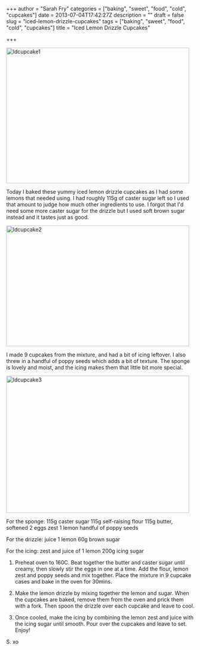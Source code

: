 +++
author = "Sarah Fry"
categories = ["baking", "sweet", "food", "cold", "cupcakes"]
date = 2013-07-04T17:42:27Z
description = ""
draft = false
slug = "iced-lemon-drizzle-cupcakes"
tags = ["baking", "sweet", "food", "cold", "cupcakes"]
title = "Iced Lemon Drizzle Cupcakes"

+++


<a href="http://sweetaspi.co.uk/images/2013/07/ldcupcake1.jpg"><img class="alignnone size-full wp-image-1902" alt="ldcupcake1" src="http://sweetaspi.co.uk/images/2013/07/ldcupcake1.jpg" width="490" height="363" /></a>

Today I baked these yummy iced lemon drizzle cupcakes as I had some lemons that needed using. I had roughly 115g of caster sugar left so I used that amount to judge how much other ingredients to use. I forgot that I'd need some more caster sugar for the drizzle but I used soft brown sugar instead and it tastes just as good.

<a href="http://sweetaspi.co.uk/images/2013/07/ldcupcake2.jpg"><img class="alignnone size-full wp-image-1903" alt="ldcupcake2" src="http://sweetaspi.co.uk/images/2013/07/ldcupcake2.jpg" width="490" height="323" /></a>

I made 9 cupcakes from the mixture, and had a bit of icing leftover. I also threw in a handful of poppy seeds which adds a bit of texture. The sponge is lovely and moist, and the icing makes them that little bit more special.

<a href="http://sweetaspi.co.uk/images/2013/07/ldcupcake3.jpg"><img class="alignnone size-full wp-image-1901" alt="ldcupcake3" src="http://sweetaspi.co.uk/images/2013/07/ldcupcake3.jpg" width="490" height="367" /></a>

For the sponge:
115g caster sugar
115g self-raising flour
115g butter, softened
2 eggs
zest 1 lemon
handful of poppy seeds

For the drizzle:
juice 1 lemon
60g brown sugar

For the icing:
zest and juice of 1 lemon
200g icing sugar

1. Preheat oven to 160C. Beat together the butter and caster sugar until creamy, then slowly stir the eggs in one at a time. Add the flour, lemon zest and poppy seeds and mix together. Place the mixture in 9 cupcake cases and bake in the oven for 30mins.

2. Make the lemon drizzle by mixing together the lemon and sugar. When the cupcakes are baked, remove them from the oven and prick them with a fork. Then spoon the drizzle over each cupcake and leave to cool.

3. Once cooled, make the icing by combining the lemon zest and juice with the icing sugar until smooth. Pour over the cupcakes and leave to set. Enjoy!

S. xo

